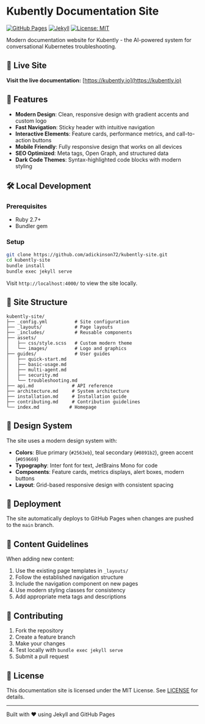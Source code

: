 # Kubently Documentation Site

[![GitHub Pages](https://img.shields.io/badge/GitHub%20Pages-Live-brightgreen)](https://kubently.io)
[![Jekyll](https://img.shields.io/badge/Jekyll-4.3-red)](https://jekyllrb.com/)
[![License: MIT](https://img.shields.io/badge/License-MIT-blue.svg)](LICENSE)

Modern documentation website for Kubently - the AI-powered system for conversational Kubernetes troubleshooting.

## 🌟 Live Site

**Visit the live documentation:** [https://kubently.io](https://kubently.io)

## 🎨 Features

- **Modern Design**: Clean, responsive design with gradient accents and custom logo
- **Fast Navigation**: Sticky header with intuitive navigation
- **Interactive Elements**: Feature cards, performance metrics, and call-to-action buttons  
- **Mobile Friendly**: Fully responsive design that works on all devices
- **SEO Optimized**: Meta tags, Open Graph, and structured data
- **Dark Code Themes**: Syntax-highlighted code blocks with modern styling

## 🛠️ Local Development

### Prerequisites
- Ruby 2.7+
- Bundler gem

### Setup
```bash
git clone https://github.com/adickinson72/kubently-site.git
cd kubently-site
bundle install
bundle exec jekyll serve
```

Visit `http://localhost:4000/` to view the site locally.

## 📁 Site Structure

```
kubently-site/
├── _config.yml          # Site configuration
├── _layouts/            # Page layouts
├── _includes/           # Reusable components
├── assets/
│   ├── css/style.scss   # Custom modern theme
│   └── images/          # Logo and graphics
├── guides/              # User guides
│   ├── quick-start.md
│   ├── basic-usage.md
│   ├── multi-agent.md
│   ├── security.md
│   └── troubleshooting.md
├── api.md              # API reference
├── architecture.md     # System architecture
├── installation.md     # Installation guide
├── contributing.md     # Contribution guidelines
└── index.md           # Homepage
```

## 🎨 Design System

The site uses a modern design system with:

- **Colors**: Blue primary (`#2563eb`), teal secondary (`#0891b2`), green accent (`#059669`)
- **Typography**: Inter font for text, JetBrains Mono for code
- **Components**: Feature cards, metrics displays, alert boxes, modern buttons
- **Layout**: Grid-based responsive design with consistent spacing

## 🚀 Deployment

The site automatically deploys to GitHub Pages when changes are pushed to the `main` branch.

## 📄 Content Guidelines

When adding new content:

1. Use the existing page templates in `_layouts/`
2. Follow the established navigation structure
3. Include the navigation component on new pages
4. Use modern styling classes for consistency
5. Add appropriate meta tags and descriptions

## 🤝 Contributing

1. Fork the repository
2. Create a feature branch
3. Make your changes
4. Test locally with `bundle exec jekyll serve`
5. Submit a pull request

## 📝 License

This documentation site is licensed under the MIT License. See [LICENSE](LICENSE) for details.

---

Built with ❤️ using Jekyll and GitHub Pages